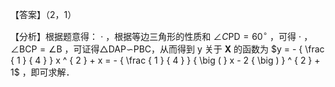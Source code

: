 【答案】（2，1）

【分析】根据题意得： $\cdot$ ，根据等边三角形的性质和 $\angle C \mathrm { P D = 6 0 ^ { \circ } }$ ，可得 $\cdot$ ， $\angle \mathrm { B C P = \angle B }$ ，可证得△DAP∽PBC，从而得到 y 关于 $\mathbf { X }$ 的函数为 $y = - { \frac { 1 } { 4 } } x ^ { 2 } + x = - { \frac { 1 } { 4 } } { \big ( } x - 2 { \big ) } ^ { 2 } + 1$ ，即可求解．
